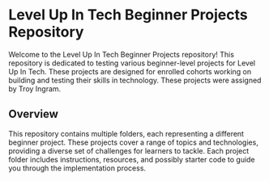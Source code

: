 # Level Up In Tech Beginner Projects Repository

Welcome to the Level Up In Tech Beginner Projects repository! This repository is dedicated to testing various beginner-level projects for Level Up In Tech. These projects are designed for enrolled cohorts working on building and testing their skills in technology. These projects were assigned by Troy Ingram. 

## Overview

This repository contains multiple folders, each representing a different beginner project. These projects cover a range of topics and technologies, providing a diverse set of challenges for learners to tackle. Each project folder includes instructions, resources, and possibly starter code to guide you through the implementation process.



